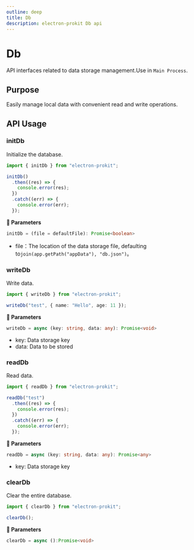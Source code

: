 ```yaml
---
outline: deep
title: Db
description: electron-prokit Db api
---
```


# Db

API interfaces related to data storage management.Use in `Main Process`.

## Purpose

Easily manage local data with convenient read and write operations.


## API Usage

### initDb

Initialize the database.

```ts
import { initDb } from "electron-prokit";

initDb()
  .then((res) => {
    console.error(res);
  })
  .catch((err) => {
    console.error(err);
  });
```

**:speech_balloon: Parameters**

```ts
initDb = (file = defaultFile): Promise<boolean>
```

- file：The location of the data storage file, defaulting to`join(app.getPath("appData"), "db.json")`。

### writeDb

Write data.

```ts
import { writeDb } from "electron-prokit";

writeDb("test", { name: "Hello", age: 11 });
```

**:speech_balloon: Parameters**

```ts
writeDb = async (key: string, data: any): Promise<void>
```

- key: Data storage key
- data: Data to be stored

### readDb

Read data.

```ts
import { readDb } from "electron-prokit";

readDb("test")
  .then((res) => {
    console.error(res);
  })
  .catch((err) => {
    console.error(err);
  });
```

**:speech_balloon: Parameters**

```ts
readDb = async (key: string, data: any): Promise<any>
```

- key: Data storage key

### clearDb

Clear the entire database.

```ts
import { clearDb } from "electron-prokit";

clearDb();
```

**:speech_balloon: Parameters**

```ts
clearDb = async ():Promise<void>
```
